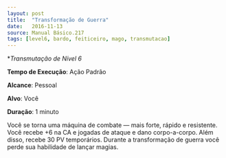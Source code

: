 ```yaml
---
layout: post
title:  "Transformação de Guerra"
date:   2016-11-13
source: Manual Básico.217
tags: [level6, bardo, feiticeiro, mago, transmutacao]
---
```


**Transmutação de Nível 6*

**Tempo de Execução**: Ação Padrão

**Alcance**: Pessoal

**Alvo**: Você

**Duração**: 1 minuto

Você se torna uma máquina de combate — mais forte, rápido e resistente. 
Você recebe +6 na CA e jogadas de ataque e dano corpo-a-corpo. Além disso, recebe 30 PV temporários.
Durante a transformação de guerra você perde sua habilidade de lançar magias.